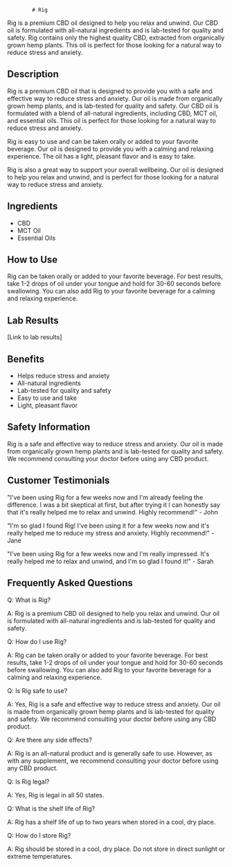
            # Rig

Rig is a premium CBD oil designed to help you relax and unwind. Our CBD oil is formulated with all-natural ingredients and is lab-tested for quality and safety. Rig contains only the highest quality CBD, extracted from organically grown hemp plants. This oil is perfect for those looking for a natural way to reduce stress and anxiety.

## Description

Rig is a premium CBD oil that is designed to provide you with a safe and effective way to reduce stress and anxiety. Our oil is made from organically grown hemp plants, and is lab-tested for quality and safety. Our CBD oil is formulated with a blend of all-natural ingredients, including CBD, MCT oil, and essential oils. This oil is perfect for those looking for a natural way to reduce stress and anxiety.

Rig is easy to use and can be taken orally or added to your favorite beverage. Our oil is designed to provide you with a calming and relaxing experience. The oil has a light, pleasant flavor and is easy to take.

Rig is also a great way to support your overall wellbeing. Our oil is designed to help you relax and unwind, and is perfect for those looking for a natural way to reduce stress and anxiety.

## Ingredients

- CBD
- MCT Oil
- Essential Oils

## How to Use

Rig can be taken orally or added to your favorite beverage. For best results, take 1-2 drops of oil under your tongue and hold for 30-60 seconds before swallowing. You can also add Rig to your favorite beverage for a calming and relaxing experience.

## Lab Results

[Link to lab results]

## Benefits

- Helps reduce stress and anxiety
- All-natural ingredients
- Lab-tested for quality and safety
- Easy to use and take
- Light, pleasant flavor

## Safety Information

Rig is a safe and effective way to reduce stress and anxiety. Our oil is made from organically grown hemp plants and is lab-tested for quality and safety. We recommend consulting your doctor before using any CBD product.

## Customer Testimonials

"I've been using Rig for a few weeks now and I'm already feeling the difference. I was a bit skeptical at first, but after trying it I can honestly say that it's really helped me to relax and unwind. Highly recommend!" - John

"I'm so glad I found Rig! I've been using it for a few weeks now and it's really helped me to reduce my stress and anxiety. Highly recommend!" - Jane

"I've been using Rig for a few weeks now and I'm really impressed. It's really helped me to relax and unwind, and I'm so glad I found it!" - Sarah

## Frequently Asked Questions

Q: What is Rig?

A: Rig is a premium CBD oil designed to help you relax and unwind. Our oil is formulated with all-natural ingredients and is lab-tested for quality and safety.

Q: How do I use Rig?

A: Rig can be taken orally or added to your favorite beverage. For best results, take 1-2 drops of oil under your tongue and hold for 30-60 seconds before swallowing. You can also add Rig to your favorite beverage for a calming and relaxing experience.

Q: Is Rig safe to use?

A: Yes, Rig is a safe and effective way to reduce stress and anxiety. Our oil is made from organically grown hemp plants and is lab-tested for quality and safety. We recommend consulting your doctor before using any CBD product.

Q: Are there any side effects?

A: Rig is an all-natural product and is generally safe to use. However, as with any supplement, we recommend consulting your doctor before using any CBD product.

Q: Is Rig legal?

A: Yes, Rig is legal in all 50 states.

Q: What is the shelf life of Rig?

A: Rig has a shelf life of up to two years when stored in a cool, dry place.

Q: How do I store Rig?

A: Rig should be stored in a cool, dry place. Do not store in direct sunlight or extreme temperatures.